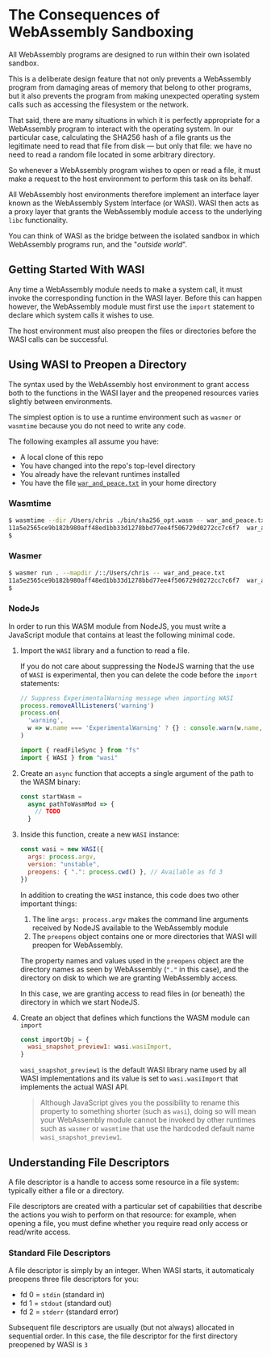 # The Consequences of WebAssembly Sandboxing

All WebAssembly programs are designed to run within their own isolated sandbox.

This is a deliberate design feature that not only prevents a WebAssembly program from damaging areas of memory that belong to other programs, but it also prevents the program from making unexpected operating system calls such as accessing the filesystem or the network.

That said, there are many situations in which it is perfectly appropriate for a WebAssembly program to interact with the operating system.
In our particular case, calculating the SHA256 hash of a file grants us the legitimate need to read that file from disk &mdash; but only that file: we have no need to read a random file located in some arbitrary directory.

So whenever a WebAssembly program wishes to open or read a file, it must make a request to the host environment to perform this task on its behalf.

All WebAssembly host environments therefore implement an interface layer known as the WebAssembly System Interface (or WASI).
WASI then acts as a proxy layer that grants the WebAssembly module access to the underlying `libc` functionality.

You can think of WASI as the bridge between the isolated sandbox in which WebAssembly programs run, and the "_outside world_".

## Getting Started With WASI

Any time a WebAssembly module needs to make a system call, it must invoke the corresponding function in the WASI layer.
Before this can happen however, the WebAssembly module must first use the `import` statement to declare which system calls it wishes to use.

The host environment must also preopen the files or directories before the WASI calls can be successful.

## Using WASI to Preopen a Directory

The syntax used by the WebAssembly host environment to grant access both to the functions in the WASI layer and the preopened resources varies slightly between environments.

The simplest option is to use a runtime environment such as `wasmer` or `wasmtime` because you do not need to write any code.

The following examples all assume you have:

* A local clone of this repo
* You have changed into the repo's top-level directory
* You already have the relevant runtimes installed
* You have the file [`war_and_peace.txt`](https://github.com/ChrisWhealy/wasm_sha256/blob/main/tests/war_and_peace.txt) in your home directory

### Wasmtime

```bash
$ wasmtime --dir /Users/chris ./bin/sha256_opt.wasm -- war_and_peace.txt
11a5e2565ce9b182b980aff48ed1bb33d1278bbd77ee4f506729d0272cc7c6f7  war_and_peace.txt
$
```

### Wasmer

```bash
$ wasmer run . --mapdir /::/Users/chris -- war_and_peace.txt
11a5e2565ce9b182b980aff48ed1bb33d1278bbd77ee4f506729d0272cc7c6f7  war_and_peace.txt
$
```

### NodeJs

In order to run this WASM module from NodeJS, you must write a JavaScript module that contains at least the following minimal code.

1. Import the `WASI` library and a function to read a file.

   If you do not care about suppressing the NodeJS warning that the use of `WASI` is experimental, then you can delete the code before the `import` statements:

   ```javascript
   // Suppress ExperimentalWarning message when importing WASI
   process.removeAllListeners('warning')
   process.on(
     'warning',
     w => w.name === 'ExperimentalWarning' ? {} : console.warn(w.name, w.message)
   )

   import { readFileSync } from "fs"
   import { WASI } from "wasi"
   ```

1. Create an `async` function that accepts a single argument of the path to the WASM binary:

   ```javascript
   const startWasm =
     async pathToWasmMod => {
       // TODO
     }
   ```

1. Inside this function, create a new `WASI` instance:

   ```javascript
   const wasi = new WASI({
     args: process.argv,
     version: "unstable",
     preopens: { ".": process.cwd() }, // Available as fd 3
   })
   ```

   In addition to creating the `WASI` instance, this code does two other important things:

   1. The line `args: process.argv` makes the command line arguments received by NodeJS available to the WebAssembly module
   1. The `preopens` object contains one or more directories that WASI will preopen for WebAssembly.

   The property names and values used in the `preopens` object are the directory names as seen by WebAssembly (`"."` in this case), and the directory on disk to which we are granting WebAssembly access.

   In this case, we are granting access to read files in (or beneath) the directory in which we start NodeJS.

1. Create an object that defines which functions the WASM module can `import`

   ```javascript
   const importObj = {
     wasi_snapshot_preview1: wasi.wasiImport,
   }
   ```

   `wasi_snapshot_preview1` is the default WASI library name used by all WASI implementations and its value is set to `wasi.wasiImport` that implements the actual WASI API.


   > Although JavaScript gives you the possibility to rename this property to something shorter (such as `wasi`), doing so will mean your WebAssembly module cannot be invoked by other runtimes such as `wasmer` or `wasmtime` that use the hardcoded default name `wasi_snapshot_preview1`.

## Understanding File Descriptors

A file descriptor is a handle to access some resource in a file system: typically either a file or a directory.

File descriptors are created with a particular set of capabilities that describe the actions you wish to perform on that resource: for example, when opening a file, you must define whether you require read only access or read/write access.

### Standard File Descriptors

A file descriptor is simply by an integer.
When WASI starts, it automaticaly preopens three file descriptors for you:

* fd 0 = `stdin` (standard in)
* fd 1 = `stdout` (standard out)
* fd 2 = `stderr` (standard error)

Subsequent file descriptors are usually (but not always) allocated in sequential order.
In this case, the file descriptor for the first directory preopened by WASI is `3`

[^1]: In NodeJS versions 18 and higher, the WASI interface is available by default.  In versions from 12 to 16, WASI will only be available if you start `node` with the flag `--experimental-wasi-unstable-preview1`

